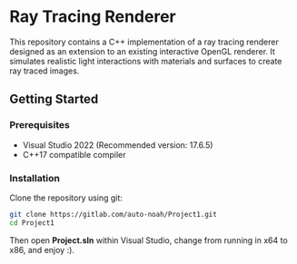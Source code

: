 # Ray Tracing Renderer

This repository contains a C++ implementation of a ray tracing renderer designed as an extension to an existing interactive OpenGL renderer. It simulates realistic light interactions with materials and surfaces to create ray traced images.

## Getting Started

### Prerequisites

- Visual Studio 2022 (Recommended version: 17.6.5)
- C++17 compatible compiler

### Installation

Clone the repository using git:

```bash
git clone https://gitlab.com/auto-noah/Project1.git
cd Project1
```

Then open **Project.sln** within Visual Studio, change from running in x64 to x86, and enjoy :).
